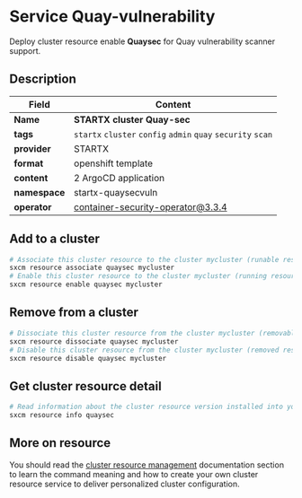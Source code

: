 # Service Quay-vulnerability

Deploy cluster resource enable **Quaysec** for Quay vulnerability scanner support.

## Description

| Field         | Content                                                      |
| ------------- | ------------------------------------------------------------ |
| **Name**      | **STARTX cluster Quay-sec**                                  |
| **tags**      | `startx` `cluster` `config` `admin` `quay` `security` `scan` |
| **provider**  | STARTX                                                       |
| **format**    | openshift template                                           |
| **content**   | 2 ArgoCD application                                         |
| **namespace** | startx-quaysecvuln                                           |
| **operator**  | container-security-operator@3.3.4                            |

## Add to a cluster

```bash
# Associate this cluster resource to the cluster mycluster (runable resource)
sxcm resource associate quaysec mycluster
# Enable this cluster resource to the cluster mycluster (running resource)
sxcm resource enable quaysec mycluster
```

## Remove from a cluster

```bash
# Dissociate this cluster resource from the cluster mycluster (removable resource)
sxcm resource dissociate quaysec mycluster
# Disable this cluster resource from the cluster mycluster (removed resource)
sxcm resource disable quaysec mycluster
```

## Get cluster resource detail

```bash
# Read information about the cluster resource version installed into your host (local)
sxcm resource info quaysec
```

## More on resource

You should read the [cluster resource management](../../4-cluster-resources) documentation section to learn the command
meaning and how to create your own cluster resource service to deliver personalized cluster configuration.

